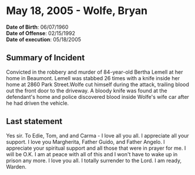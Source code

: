 # May 18, 2005 - Wolfe, Bryan

**Date of Birth**: 06/07/1960<br/>
**Date of Offense**: 02/15/1992<br/>
**Date of execution**: 05/18/2005<br/>

## Summary of Incident
Convicted in the robbery and murder of 84-year-old Bertha Lemell at her home in Beaumont. Lemell was stabbed 26 times with a knife inside her home at 2860 Park Street.Wolfe cut himself during the attack, trailing blood out the front door to the driveway. A bloody knife was found at the defendant's home and police discovered blood inside Wolfe's wife car after he had driven the vehicle.

## Last statement
Yes sir. To Edie, Tom, and and Carma - I love all you all. I appreciate all your support. I love you Margherita, Father Guido, and Father Angelo. I appreciate your spiritual support and all those that were in prayer for me. I will be O.K. I am at peace with all of this and I won't have to wake up in prison any more. I love you all. I totally surrender to the Lord. I am ready, Warden.